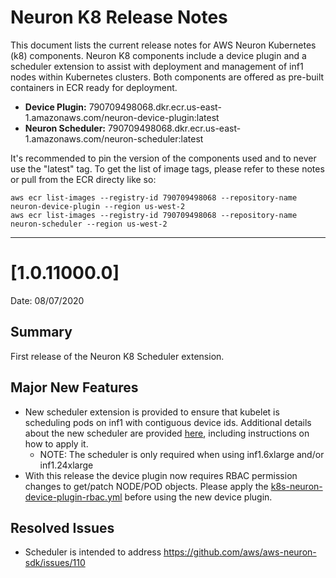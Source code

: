 # Neuron K8 Release Notes

This document lists the current release notes for AWS Neuron Kubernetes (k8) components.  Neuron K8 components include a device plugin and a scheduler extension to assist with deployment and management of inf1 nodes within Kubernetes clusters.  Both components are offered as pre-built containers in ECR ready for deployment.  

* **Device Plugin:** 790709498068.dkr.ecr.us-east-1.amazonaws.com/neuron-device-plugin:latest  
* **Neuron Scheduler:** 790709498068.dkr.ecr.us-east-1.amazonaws.com/neuron-scheduler:latest  
  
It's recommended to pin the version of the components used and to never use the "latest" tag.  To get the list of image tags, please refer to these notes or pull from the ECR directy like so:
```
aws ecr list-images --registry-id 790709498068 --repository-name  neuron-device-plugin --region us-west-2
aws ecr list-images --registry-id 790709498068 --repository-name  neuron-scheduler --region us-west-2
```

---

# [1.0.11000.0]

Date: 08/07/2020

## Summary
First release of the Neuron K8 Scheduler extension.

## Major New Features
* New scheduler extension is provided to ensure that kubelet is scheduling pods on inf1 with contiguous device ids.  Additional details about the new scheduler are provided [here](../docs/neuron-container-tools/k8s-neuron-scheduler.md), including instructions on how to apply it.  
  * NOTE: The scheduler is only required when using inf1.6xlarge and/or inf1.24xlarge
* With this release the device plugin now requires RBAC permission changes to get/patch NODE/POD objects.  Please apply the [k8s-neuron-device-plugin-rbac.yml](../docs/neuron-container-tools/k8s-neuron-device-plugin-rbac.yml) before using the new device plugin.

## Resolved Issues
* Scheduler is intended to address https://github.com/aws/aws-neuron-sdk/issues/110
